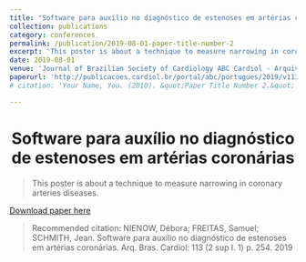 ```yaml
---
title: "Software para auxílio no diagnóstico de estenoses em artérias coronárias"
collection: publications
category: conferences
permalink: /publication/2019-08-01-paper-title-number-2
excerpt: 'This poster is about a technique to measure narrowing in coronary arteries diseases.'
date: 2019-08-01
venue: 'Journal of Brazilian Society of Cardiology ABC Cardiol - Arquivos Brasileiros de Cardiologia'
paperurl: 'http://publicacoes.cardiol.br/portal/abc/portugues/2019/v11303/pdf/sbc-2019-programa-trabalhos.pdf'
# citation: 'Your Name, You. (2010). &quot;Paper Title Number 2.&quot; <i>Journal 1</i>. 1(2).'

---
```


<h1 align="center">
  <a>Software para auxílio no diagnóstico de estenoses em artérias coronárias</a>
  <br/> 
</h1>

> This poster is about a technique to measure narrowing in coronary arteries diseases.

[Download paper here](http://publicacoes.cardiol.br/portal/abc/portugues/2019/v11303/pdf/sbc-2019-programa-trabalhos.pdf)

> Recommended citation: NIENOW, Débora; FREITAS, Samuel; SCHMITH, Jean. Software para auxílio no diagnóstico de estenoses em artérias coronárias. Arq. Bras. Cardiol: 113 (2 sup l. 1) p. 254. 2019

<!-- ---
title: "Paper Title Number 2"
collection: publications
permalink: /publication/2010-10-01-paper-title-number-2
excerpt: 'This paper is about the number 2. The number 3 is left for future work.'
date: 2010-10-01
venue: 'Journal 1'
paperurl: 'http://academicpages.github.io/files/paper2.pdf'
citation: 'Your Name, You. (2010). &quot;Paper Title Number 2.&quot; <i>Journal 1</i>. 1(2).'
---
This paper is about the number 2. The number 3 is left for future work.

[Download paper here](http://academicpages.github.io/files/paper2.pdf)

Recommended citation: Your Name, You. (2010). "Paper Title Number 2." <i>Journal 1</i>. 1(2). -->